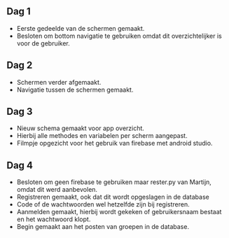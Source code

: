 ## Dag 1

- Eerste gedeelde van de schermen gemaakt.
- Besloten om bottom navigatie te gebruiken omdat dit overzichtelijker is voor de gebruiker.

## Dag 2

- Schermen verder afgemaakt.
- Navigatie tussen de schermen gemaakt.

## Dag 3

- Nieuw schema gemaakt voor app overzicht.
- Hierbij alle methodes en variabelen per scherm aangepast.
- Filmpje opgezicht voor het gebruik van firebase met android studio.

## Dag 4

- Besloten om geen firebase te gebruiken maar rester.py van Martijn, omdat dit werd aanbevolen.
- Registreren gemaakt, ook dat dit wordt opgeslagen in de database
- Code of de wachtwoorden wel hetzelfde zijn bij registreren.
- Aanmelden gemaakt, hierbij wordt gekeken of gebruikersnaam bestaat en het wachtwoord klopt.
- Begin gemaakt aan het posten van groepen in de database.
